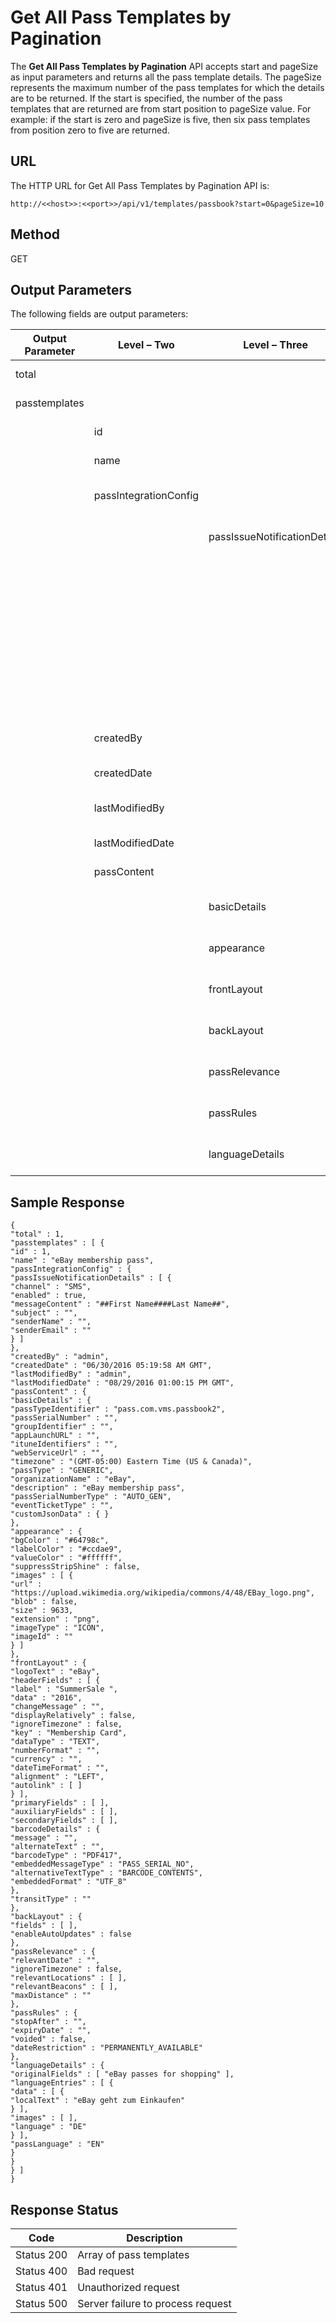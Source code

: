 
# Get All Pass Templates by Pagination

The **Get All Pass Templates by Pagination** API accepts start and pageSize as input parameters and returns all the pass template details. The pageSize represents the maximum number of the pass templates for which the details are to be returned. If the start is specified, the number of the pass templates that are returned are from start position to pageSize value. For example: if the start is zero and pageSize is five, then six pass templates from position zero to five are returned.

## URL

The HTTP URL for Get All Pass Templates by Pagination API is:

```
http://<<host>>:<<port>>/api/v1/templates/passbook?start=0&pageSize=10
```

## Method

GET

## Output Parameters

The following fields are output parameters:

| Output Parameter | Level – Two           | Level – Three                | Level - Four   | Description                                                                                      |
| ---------------- | --------------------- | ---------------------------- | -------------- | ------------------------------------------------------------------------------------------------ |
| total            |                       |                              |                | Total number of pass templates                                                                   |
| passtemplates    |                       |                              |                | An array of passtemplates objects                                                                |
|                  | id                    |                              |                | Unique pass ID assigned to a pass template                                                       |
|                  | name                  |                              |                | The unique name assigned to a pass template                                                      |
|                  | passIntegrationConfig |                              |                | An array of passIntegrationConfig objects                                                        |
|                  |                       | passIssueNotificationDetails |                | An array of passIssueNotificationDetails objects                                                 |
|                  |                       |                              | channel        | Channel type as push , SMS or email                                                              |
|                  |                       |                              | enabled        | If channel type is enabled or not                                                                |
|                  |                       |                              | messageContent | Message description                                                                              |
|                  |                       |                              | subject        | Subject of the pass template. The subject convey the essence of the pass template                |
|                  |                       |                              | senderName     | Name of the sender                                                                               |
|                  |                       |                              | senderEmail    | Email ID of the sender                                                                           |
|                  | createdBy             |                              |                | A user name that shows who created the pass template                                             |
|                  | createdDate           |                              |                | Date on which the pass template is created                                                       |
|                  | lastModifiedBy        |                              |                | User name showing who last modified the pass template                                            |
|                  | lastModifiedDate      |                              |                | Date the pass template was last modified                                                         |
|                  | passContent           |                              |                | An array of passContent objects                                                                  |
|                  |                       | basicDetails                 |                | An array of basicDetails objects. For more details, [see](Pass_Template.md#passtemplates)      |
|                  |                       | appearance                   |                | An array of appearance objects. For more details, [see](Pass_Template.md#appearance)           |
|                  |                       | frontLayout                  |                | An array of frontLayout objects. For more details, [see](Pass_Template.md#frontLayout)         |
|                  |                       | backLayout                   |                | An array of backLayout objects. For more details, [see](Pass_Template.md#backLayout)           |
|                  |                       | passRelevance                |                | An array of passRelevance objects. For more details, [see](Pass_Template.md#passRelevance)     |
|                  |                       | passRules                    |                | An array of passRules objects. For more details, [see](Pass_Template.md#passRules)             |
|                  |                       | languageDetails              |                | An array of languageDetails objects. For more details, [see](Pass_Template.md#languageDetails) |

## Sample Response

```
{
"total" : 1,
"passtemplates" : [ {
"id" : 1,
"name" : "eBay membership pass",
"passIntegrationConfig" : {
"passIssueNotificationDetails" : [ {
"channel" : "SMS",
"enabled" : true,
"messageContent" : "##First Name####Last Name##",
"subject" : "",
"senderName" : "",
"senderEmail" : ""
} ]
},
"createdBy" : "admin",
"createdDate" : "06/30/2016 05:19:58 AM GMT",
"lastModifiedBy" : "admin",
"lastModifiedDate" : "08/29/2016 01:00:15 PM GMT",
"passContent" : {
"basicDetails" : {
"passTypeIdentifier" : "pass.com.vms.passbook2",
"passSerialNumber" : "",
"groupIdentifier" : "",
"appLaunchURL" : "",
"ituneIdentifiers" : "",
"webServiceUrl" : "",
"timezone" : "(GMT-05:00) Eastern Time (US & Canada)",
"passType" : "GENERIC",
"organizationName" : "eBay",
"description" : "eBay membership pass",
"passSerialNumberType" : "AUTO_GEN",
"eventTicketType" : "",
"customJsonData" : { }
},
"appearance" : {
"bgColor" : "#64798c",
"labelColor" : "#ccdae9",
"valueColor" : "#ffffff",
"suppressStripShine" : false,
"images" : [ {
"url" : "https://upload.wikimedia.org/wikipedia/commons/4/48/EBay_logo.png",
"blob" : false,
"size" : 9633,
"extension" : "png",
"imageType" : "ICON",
"imageId" : ""
} ]
},
"frontLayout" : {
"logoText" : "eBay",
"headerFields" : [ {
"label" : "SummerSale ",
"data" : "2016",
"changeMessage" : "",
"displayRelatively" : false,
"ignoreTimezone" : false,
"key" : "Membership Card",
"dataType" : "TEXT",
"numberFormat" : "",
"currency" : "",
"dateTimeFormat" : "",
"alignment" : "LEFT",
"autolink" : [ ]
} ],
"primaryFields" : [ ],
"auxiliaryFields" : [ ],
"secondaryFields" : [ ],
"barcodeDetails" : {
"message" : "",
"alternateText" : "",
"barcodeType" : "PDF417",
"embeddedMessageType" : "PASS_SERIAL_NO",
"alternativeTextType" : "BARCODE_CONTENTS",
"embeddedFormat" : "UTF_8"
},
"transitType" : ""
},
"backLayout" : {
"fields" : [ ],
"enableAutoUpdates" : false
},
"passRelevance" : {
"relevantDate" : "",
"ignoreTimezone" : false,
"relevantLocations" : [ ],
"relevantBeacons" : [ ],
"maxDistance" : ""
},
"passRules" : {
"stopAfter" : "",
"expiryDate" : "",
"voided" : false,
"dateRestriction" : "PERMANENTLY_AVAILABLE"
},
"languageDetails" : {
"originalFields" : [ "eBay passes for shopping" ],
"languageEntries" : [ {
"data" : [ {
"localText" : "eBay geht zum Einkaufen"
} ],
"images" : [ ],
"language" : "DE"
} ],
"passLanguage" : "EN"
}
}
} ]
}
```

## Response Status

| Code       | Description                       |
| ---------- | --------------------------------- |
| Status 200 | Array of pass templates           |
| Status 400 | Bad request                       |
| Status 401 | Unauthorized request              |
| Status 500 | Server failure to process request |
